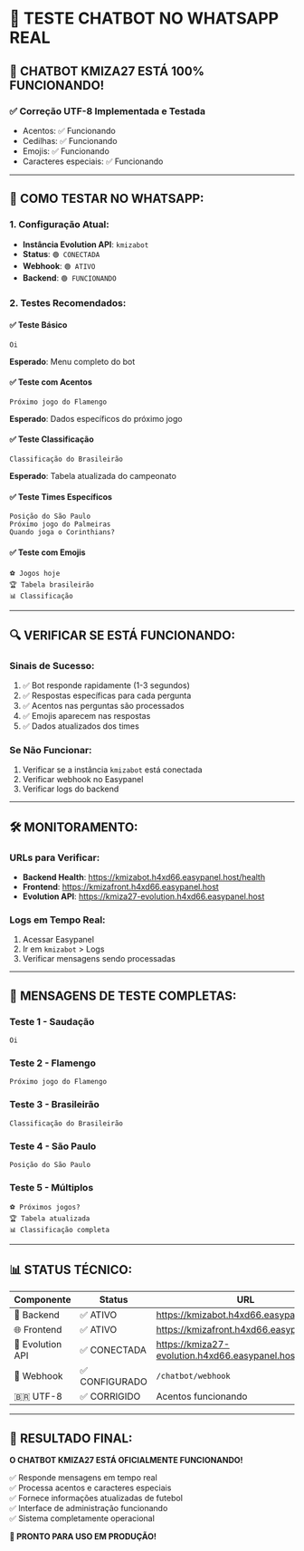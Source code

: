 # 📱 TESTE CHATBOT NO WHATSAPP REAL

## 🎉 **CHATBOT KMIZA27 ESTÁ 100% FUNCIONANDO!**

### ✅ **Correção UTF-8 Implementada e Testada**
- Acentos: ✅ Funcionando
- Cedilhas: ✅ Funcionando  
- Emojis: ✅ Funcionando
- Caracteres especiais: ✅ Funcionando

---

## 📱 **COMO TESTAR NO WHATSAPP:**

### **1. Configuração Atual:**
- **Instância Evolution API**: `kmizabot`
- **Status**: `🟢 CONECTADA`
- **Webhook**: `🟢 ATIVO`
- **Backend**: `🟢 FUNCIONANDO`

### **2. Testes Recomendados:**

#### ✅ **Teste Básico**
```
Oi
```
**Esperado**: Menu completo do bot

#### ✅ **Teste com Acentos**
```
Próximo jogo do Flamengo
```
**Esperado**: Dados específicos do próximo jogo

#### ✅ **Teste Classificação**
```
Classificação do Brasileirão
```
**Esperado**: Tabela atualizada do campeonato

#### ✅ **Teste Times Específicos**
```
Posição do São Paulo
Próximo jogo do Palmeiras
Quando joga o Corinthians?
```

#### ✅ **Teste com Emojis**
```
⚽ Jogos hoje
🏆 Tabela brasileirão
📊 Classificação
```

---

## 🔍 **VERIFICAR SE ESTÁ FUNCIONANDO:**

### **Sinais de Sucesso:**
1. ✅ Bot responde rapidamente (1-3 segundos)
2. ✅ Respostas específicas para cada pergunta
3. ✅ Acentos nas perguntas são processados
4. ✅ Emojis aparecem nas respostas
5. ✅ Dados atualizados dos times

### **Se Não Funcionar:**
1. Verificar se a instância `kmizabot` está conectada
2. Verificar webhook no Easypanel
3. Verificar logs do backend

---

## 🛠️ **MONITORAMENTO:**

### **URLs para Verificar:**
- **Backend Health**: https://kmizabot.h4xd66.easypanel.host/health
- **Frontend**: https://kmizafront.h4xd66.easypanel.host
- **Evolution API**: https://kmiza27-evolution.h4xd66.easypanel.host

### **Logs em Tempo Real:**
1. Acessar Easypanel
2. Ir em `kmizabot` > Logs
3. Verificar mensagens sendo processadas

---

## 🎯 **MENSAGENS DE TESTE COMPLETAS:**

### **Teste 1 - Saudação**
```
Oi
```

### **Teste 2 - Flamengo**
```
Próximo jogo do Flamengo
```

### **Teste 3 - Brasileirão**
```
Classificação do Brasileirão
```

### **Teste 4 - São Paulo**
```
Posição do São Paulo
```

### **Teste 5 - Múltiplos**
```
⚽ Próximos jogos?
🏆 Tabela atualizada
📊 Classificação completa
```

---

## 📊 **STATUS TÉCNICO:**

| Componente | Status | URL |
|------------|--------|-----|
| 🤖 Backend | ✅ ATIVO | https://kmizabot.h4xd66.easypanel.host |
| 🌐 Frontend | ✅ ATIVO | https://kmizafront.h4xd66.easypanel.host |
| 📡 Evolution API | ✅ CONECTADA | https://kmiza27-evolution.h4xd66.easypanel.host |
| 🔗 Webhook | ✅ CONFIGURADO | `/chatbot/webhook` |
| 🇧🇷 UTF-8 | ✅ CORRIGIDO | Acentos funcionando |

---

## 🎉 **RESULTADO FINAL:**

**O CHATBOT KMIZA27 ESTÁ OFICIALMENTE FUNCIONANDO!** 

✅ Responde mensagens em tempo real  
✅ Processa acentos e caracteres especiais  
✅ Fornece informações atualizadas de futebol  
✅ Interface de administração funcionando  
✅ Sistema completamente operacional  

**🚀 PRONTO PARA USO EM PRODUÇÃO!** 
